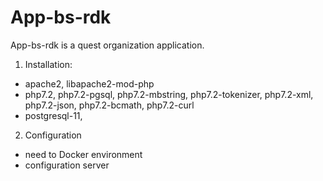 # App-bs-rdk

App-bs-rdk is a quest organization application.

1. Installation:
* apache2, libapache2-mod-php
* php7.2, php7.2-pgsql, php7.2-mbstring, php7.2-tokenizer, php7.2-xml, php7.2-json, php7.2-bcmath, php7.2-curl
* postgresql-11,
2. Configuration
* need to Docker environment
* configuration server